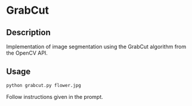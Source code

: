 # GrabCut

## Description

Implementation of image segmentation using the GrabCut algorithm from the OpenCV API.

## Usage

```python
python grabcut.py flower.jpg
```

Follow instructions given in the prompt.